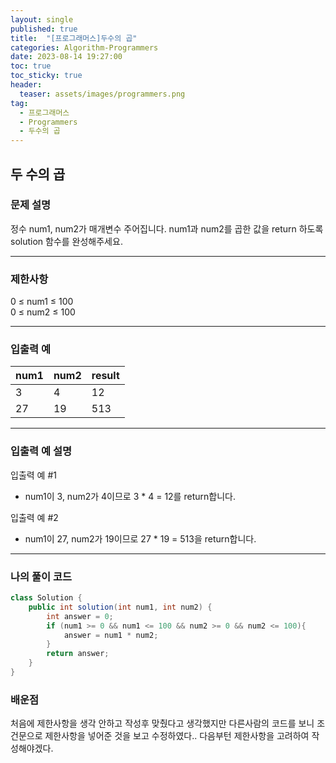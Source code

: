 ```yaml
---
layout: single
published: true
title:  "[프로그래머스]두수의 곱"
categories: Algorithm-Programmers
date: 2023-08-14 19:27:00
toc: true
toc_sticky: true
header:
  teaser: assets/images/programmers.png
tag:   
  - 프로그래머스
  - Programmers
  - 두수의 곱
---
```



## 두 수의 곱

### 문제 설명
정수 num1, num2가 매개변수 주어집니다. num1과 num2를 곱한 값을 return 하도록 solution 함수를 완성해주세요.

----------------

### 제한사항
0 ≤ num1 ≤ 100  
0 ≤ num2 ≤ 100

----------------

### 입출력 예

|num1|	num2|	result|
|---|---|---|
|3|	4|	12|
|27|	19|	513|

----------------

### 입출력 예 설명
입출력 예 #1  
* num1이 3, num2가 4이므로 3 * 4 = 12를 return합니다.  

입출력 예 #2  
* num1이 27, num2가 19이므로 27 * 19 = 513을 return합니다.

----------------

### 나의 풀이 코드

```java
class Solution {
    public int solution(int num1, int num2) {
        int answer = 0;
        if (num1 >= 0 && num1 <= 100 && num2 >= 0 && num2 <= 100){
            answer = num1 * num2;
        }
        return answer;
    }
}
```

### 배운점

<p>처음에 제한사항을 생각 안하고 작성후 맞췄다고 생각했지만 다른사람의 코드를 보니 조건문으로 제한사항을 넣어준 것을 보고 수정하였다.. 다음부턴 제한사항을 고려하여 작성해야겠다.
</p>
